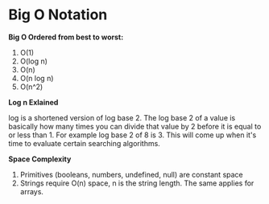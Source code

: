 # Big O Notation

**Big O Ordered from best to worst:**
1. O(1)
2. O(log n)
3. O(n)
4. O(n log n)
5. O(n^2)

**Log n Exlained**

log is a shortened version of log base 2. The log base 2 of a value is basically how many times you can divide that value by 2 before it is equal to or less than 1. For example log base 2 of 8 is 3. This will come up when it's time to evaluate certain searching algorithms.


**Space Complexity**

1. Primitives (booleans, numbers, undefined, null) are constant space
2. Strings require O(n) space, n is the string length. The same applies for arrays.